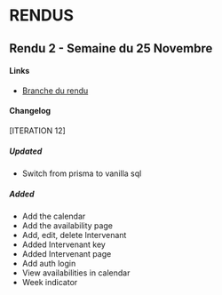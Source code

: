 # RENDUS

## Rendu 2 - Semaine du 25 Novembre

#### Links
  - [Branche du rendu](https://github.com/isaacdemeers/sae-501/tree/RENDU2)
 
#### Changelog

[ITERATION 12]

##### Updated 
- Switch from prisma to vanilla sql

##### Added
- Add the calendar
- Add the availability page
- Add, edit, delete Intervenant
- Added Intervenant key
- Added Intervenant page
- Add auth login
- View availabilities in calendar
- Week indicator



